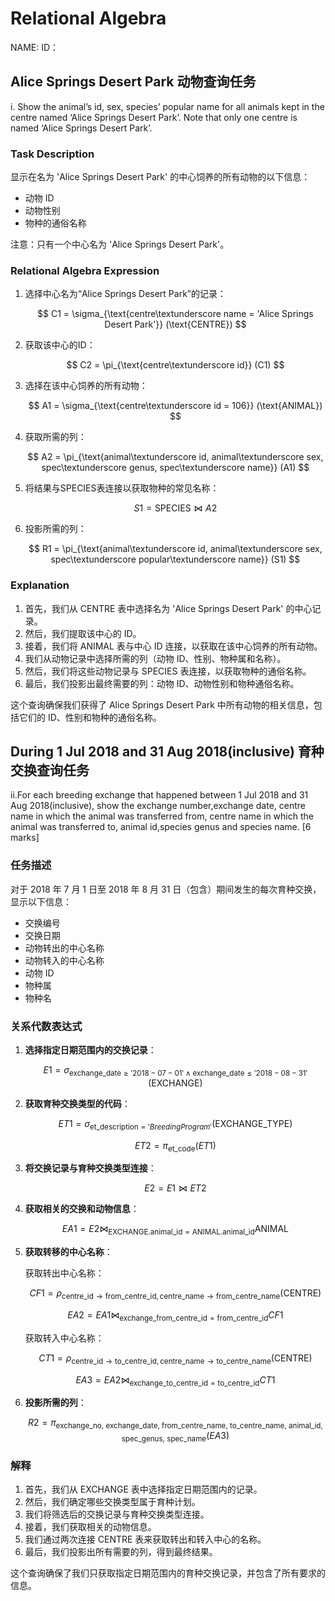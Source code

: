 # Relational Algebra

NAME:
ID：

## Alice Springs Desert Park 动物查询任务

i. Show the animal’s id, sex, species’ popular name for all animals kept in the centre named ‘Alice Springs Desert Park’. Note that only one centre is named ‘Alice Springs Desert Park’.

### Task Description


显示在名为 'Alice Springs Desert Park' 的中心饲养的所有动物的以下信息：
- 动物 ID
- 动物性别
- 物种的通俗名称

注意：只有一个中心名为 'Alice Springs Desert Park'。

### Relational Algebra Expression

1. 选择中心名为“Alice Springs Desert Park”的记录：

   $$
   C1 = \sigma_{\text{centre\textunderscore name = 'Alice Springs Desert Park'}} (\text{CENTRE})
   $$
2. 获取该中心的ID：

   $$
   C2 = \pi_{\text{centre\textunderscore id}} (C1)
   $$
3. 选择在该中心饲养的所有动物：

   $$
   A1 = \sigma_{\text{centre\textunderscore id = 106}} (\text{ANIMAL})
   $$
4. 获取所需的列：

   $$
   A2 = \pi_{\text{animal\textunderscore id, animal\textunderscore sex, spec\textunderscore genus, spec\textunderscore name}} (A1)
   $$
5. 将结果与SPECIES表连接以获取物种的常见名称：

   $$
   S1 = \text{SPECIES} \bowtie A2
   $$
6. 投影所需的列：

   $$
   R1 = \pi_{\text{animal\textunderscore id, animal\textunderscore sex, spec\textunderscore popular\textunderscore name}} (S1)
   $$

### Explanation


1. 首先，我们从 CENTRE 表中选择名为 'Alice Springs Desert Park' 的中心记录。
2. 然后，我们提取该中心的 ID。
3. 接着，我们将 ANIMAL 表与中心 ID 连接，以获取在该中心饲养的所有动物。
4. 我们从动物记录中选择所需的列（动物 ID、性别、物种属和名称）。
5. 然后，我们将这些动物记录与 SPECIES 表连接，以获取物种的通俗名称。
6. 最后，我们投影出最终需要的列：动物 ID、动物性别和物种通俗名称。

这个查询确保我们获得了 Alice Springs Desert Park 中所有动物的相关信息，包括它们的 ID、性别和物种的通俗名称。

## During 1 Jul 2018 and 31 Aug 2018(inclusive) 育种交换查询任务

ii.For each breeding exchange that happened between 1 Jul 2018 and 31 Aug 2018(inclusive), show the exchange number,exchange date, centre name in which the animal was transferred from, centre name in which the animal was transferred to, animal id,species genus and species name. [6 marks]

### 任务描述

对于 2018 年 7 月 1 日至 2018 年 8 月 31 日（包含）期间发生的每次育种交换，显示以下信息：

- 交换编号
- 交换日期
- 动物转出的中心名称
- 动物转入的中心名称
- 动物 ID
- 物种属
- 物种名

### 关系代数表达式

1. **选择指定日期范围内的交换记录**：

   $$
   E1 = \sigma_{\text{exchange\_date} \geq '2018-07-01' \wedge \text{exchange\_date} \leq '2018-08-31'} (\text{EXCHANGE})
   $$
2. **获取育种交换类型的代码**：

   $$
   ET1 = \sigma_{\text{et\_description} = 'Breeding Program'} (\text{EXCHANGE\_TYPE})
   $$

   $$
   ET2 = \pi_{\text{et\_code}} (ET1)
   $$
3. **将交换记录与育种交换类型连接**：

   $$
   E2 = E1 \bowtie ET2
   $$
4. **获取相关的交换和动物信息**：

   $$
   EA1 = E2 \bowtie_{\text{EXCHANGE.animal\_id} = \text{ANIMAL.animal\_id}} \text{ANIMAL}
   $$
5. **获取转移的中心名称**：

   获取转出中心名称：

   $$
   CF1 = \rho_{\text{centre\_id} \rightarrow \text{from\_centre\_id}, \text{centre\_name} \rightarrow \text{from\_centre\_name}} (\text{CENTRE})
   $$

   $$
   EA2 = EA1 \bowtie_{\text{exchange\_from\_centre\_id} = \text{from\_centre\_id}} CF1
   $$

   获取转入中心名称：

   $$
   CT1 = \rho_{\text{centre\_id} \rightarrow \text{to\_centre\_id}, \text{centre\_name} \rightarrow \text{to\_centre\_name}} (\text{CENTRE})
   $$

   $$
   EA3 = EA2 \bowtie_{\text{exchange\_to\_centre\_id} = \text{to\_centre\_id}} CT1
   $$
6. **投影所需的列**：

   $$
   R2 = \pi_{\text{exchange\_no, exchange\_date, from\_centre\_name, to\_centre\_name, animal\_id, spec\_genus, spec\_name}} (EA3)
   $$

### 解释

1. 首先，我们从 EXCHANGE 表中选择指定日期范围内的记录。
2. 然后，我们确定哪些交换类型属于育种计划。
3. 我们将筛选后的交换记录与育种交换类型连接。
4. 接着，我们获取相关的动物信息。
5. 我们通过两次连接 CENTRE 表来获取转出和转入中心的名称。
6. 最后，我们投影出所有需要的列，得到最终结果。

这个查询确保了我们只获取指定日期范围内的育种交换记录，并包含了所有要求的信息。

